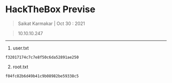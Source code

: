 # HackTheBox Previse

> Saikat Karmakar | Oct 30 : 2021

> 10.10.10.247

--- 

1. user.txt
```
f32017174c7c7e8f50c6da52891ae250	
```
2. root.txt
```
f04fc82b6d49b41c9b08982be59338c5
```

